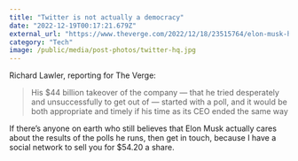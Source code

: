 ```yaml
---
title: "Twitter is not actually a democracy"
date: "2022-12-19T00:17:21.679Z"
external_url: "https://www.theverge.com/2022/12/18/23515764/elon-musk-head-twit-poll-tesla-doxxing-moderation"
category: "Tech"
image: /public/media/post-photos/twitter-hq.jpg
---
```


Richard Lawler, reporting for The Verge:

> His $44 billion takeover of the company — that he tried desperately and unsuccessfully to get out of — started with a poll, and it would be both appropriate and timely if his time as its CEO ended the same way

If there’s anyone on earth who still believes that Elon Musk actually cares about the results of the polls he runs, then get in touch, because I have a social network to sell you for $54.20 a share. 